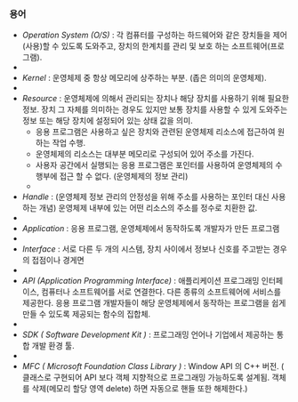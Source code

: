### 용어
- *Operation System (O/S)* : 각 컴퓨터를 구성하는 하드웨어와 같은 장치들을 제어(사용)할 수 있도록 도와주고, 장치의 한계치를 관리 및 보호 하는 소프트웨어(프로그램).
- 
- *Kernel* : 운영체제 중 항상 메모리에 상주하는 부분. (좁은 의미의 운영체제).
- 
- *Resource* : 운영체제에 의해서 관리되는 장치나 해당 장치를 사용하기 위해 필요한 정보. 장치 그 자체를 의미하는 경우도 있지만 보통 장치를 사용할 수 있게 도와주는 정보 또는 해당 장치에 설정되어 있는 상태 값을 의미.
	- 응용 프로그램은 사용하고 싶은 장치와 관련된 운영체제 리소스에 접근하여 원하는 작업 수행.
	- 운영체제의 리소스는 대부분 메모리로 구성되어 있어 주소를 가진다.
	- 사용자 공간에서 실행되는 응용 프로그램은 포인터를 사용하여 운영체제의 수행부에 접근 할 수 없다. (운영체제의 정보 관리)
	- 
- *Handle* : (운영체제 정보 관리의 안정성을 위해 주소를 사용하는 포인터 대신 사용하는 개념) 운영체제 내부에 있는 어떤 리소스의 주소를 정수로 치환한 값.
- 
- *Application* : 응용 프로그램, 운영체제에서 동작하도록 개발자가 만든 프로그램
- 
- *Interface* : 서로 다른 두 개의 시스템, 장치 사이에서 정보나 신호를 주고받는 경우의 접점이나 경게면
- 
- *API (Application Programming Interface)* : 애플리케이션 프로그래밍 인터페이스, 컴퓨터나 소프트웨어를 서로 연결한다. 다른 종류의 소프트웨어에 서비스를 제공한다. 응용 프로그램 개발자들이 해당 운영체제에서 동작하는 프로그램을 쉽게 만들 수 있도록 제공되는 함수의 집합체.
- 
- *SDK ( Software Development Kit )* : 프로그래밍 언어나 기업에서 제공하는 통합 개발 환경 툴.
- 
- *MFC ( Microsoft Foundation Class Library )* : Window API 의 C++ 버전. ( 클래스로 구현되어 API 보다 객체 지향적으로 프로그래밍 가능하도록 설계됨. 객체를 삭제(메모리 할당 영역 delete) 하면 자동으로 핸들 또한 해제한다.)

